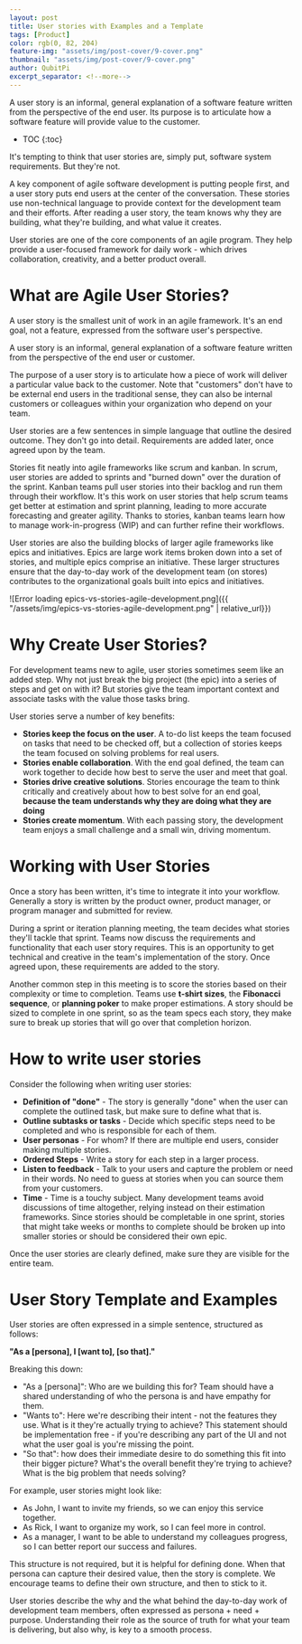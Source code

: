 ```yaml
---
layout: post
title: User stories with Examples and a Template
tags: [Product]
color: rgb(0, 82, 204)
feature-img: "assets/img/post-cover/9-cover.png"
thumbnail: "assets/img/post-cover/9-cover.png"
author: QubitPi
excerpt_separator: <!--more-->
---
```


A user story is an informal, general explanation of a software feature written from the perspective of the end user. Its purpose is to articulate how a software feature will provide value to the customer.

<!--more-->

* TOC
{:toc}

It's tempting to think that user stories are, simply put, software system requirements. But they're not.

A key component of agile software development is putting people first, and a user story puts end users at the center of
the conversation. These stories use non-technical language to provide context for the development team and their
efforts. After reading a user story, the team knows why they are building, what they're building, and what value it
creates.

User stories are one of the core components of an agile program. They help provide a user-focused framework for daily
work - which drives collaboration, creativity, and a better product overall.

What are Agile User Stories?
============================

A user story is the smallest unit of work in an agile framework. It's an end goal, not a feature, expressed from the
software user's perspective.

A user story is an informal, general explanation of a software feature written from the perspective of the end user or
customer.

The purpose of a user story is to articulate how a piece of work will deliver a particular value back to the customer.
Note that "customers" don't have to be external end users in the traditional sense, they can also be internal customers
or colleagues within your organization who depend on your team.

User stories are a few sentences in simple language that outline the desired outcome. They don't go into detail.
Requirements are added later, once agreed upon by the team.

Stories fit neatly into agile frameworks like scrum and kanban. In scrum, user stories are added to sprints and "burned
down" over the duration of the sprint. Kanban teams pull user stories into their backlog and run them through their
workflow. It's this work on user stories that help scrum teams get better at estimation and sprint planning, leading to
more accurate forecasting and greater agility. Thanks to stories, kanban teams learn how to manage work-in-progress
(WIP) and can further refine their workflows.

User stories are also the building blocks of larger agile frameworks like epics and initiatives. Epics are large work
items broken down into a set of stories, and multiple epics comprise an initiative. These larger structures ensure that
the day-to-day work of the development team (on stores) contributes to the organizational goals built into epics and
initiatives.

![Error loading epics-vs-stories-agile-development.png]({{ "/assets/img/epics-vs-stories-agile-development.png" | relative_url}})

Why Create User Stories?
========================

For development teams new to agile, user stories sometimes seem like an added step. Why not just break the big project
(the epic) into a series of steps and get on with it? But stories give the team important context and associate tasks
with the value those tasks bring.

User stories serve a number of key benefits:

* **Stories keep the focus on the user**. A to-do list keeps the team focused on tasks that need to be checked off, but
  a collection of stories keeps the team focused on solving problems for real users.
* **Stories enable collaboration**. With the end goal defined, the team can work together to decide how best to serve
  the user and meet that goal.
* **Stories drive creative solutions**. Stories encourage the team to think critically and creatively about how to best
  solve for an end goal, **because the team understands why they are doing what they are doing**
* **Stories create momentum**. With each passing story, the development team enjoys a small challenge and a small win,
  driving momentum.

Working with User Stories
=========================

Once a story has been written, it's time to integrate it into your workflow. Generally a story is written by the product
owner, product manager, or program manager and submitted for review.

During a sprint or iteration planning meeting, the team decides what stories they'll tackle that sprint. Teams now
discuss the requirements and functionality that each user story requires. This is an opportunity to get technical and
creative in the team's implementation of the story. Once agreed upon, these requirements are added to the story.

Another common step in this meeting is to score the stories based on their complexity or time to completion. Teams use
**t-shirt sizes**, the **Fibonacci sequence**, or **planning poker** to make proper estimations. A story should be sized
to complete in one sprint, so as the team specs each story, they make sure to break up stories that will go over that
completion horizon.

How to write user stories
=========================

Consider the following when writing user stories:

* **Definition of "done"** - The story is generally "done" when the user can complete the outlined task, but make sure
  to define what that is.
* **Outline subtasks or tasks** - Decide which specific steps need to be completed and who is responsible for each of
  them.
* **User personas** - For whom? If there are multiple end users, consider making multiple stories.
* **Ordered Steps** - Write a story for each step in a larger process.
* **Listen to feedback** - Talk to your users and capture the problem or need in their words. No need to guess at
  stories when you can source them from your customers.
* **Time** - Time is a touchy subject. Many development teams avoid discussions of time altogether, relying instead on
  their estimation frameworks. Since stories should be completable in one sprint, stories that might take weeks or months
  to complete should be broken up into smaller stories or should be considered their own epic.

Once the user stories are clearly defined, make sure they are visible for the entire team.

User Story Template and Examples
================================

User stories are often expressed in a simple sentence, structured as follows:

**"As a [persona], I [want to], [so that]."**

Breaking this down:

* "As a [persona]": Who are we building this for? Team should have a shared understanding of who the persona is and have
  empathy for them.
* "Wants to": Here we're describing their intent - not the features they use. What is it they're actually trying to
  achieve? This statement should be implementation free - if you're describing any part of the UI and not what the user
  goal is you're missing the point.
* "So that": how does their immediate desire to do something this fit into their bigger picture? What's the overall
  benefit they're trying to achieve? What is the big problem that needs solving?

For example, user stories might look like:

* As John, I want to invite my friends, so we can enjoy this service together.
* As Rick, I want to organize my work, so I can feel more in control.
* As a manager, I want to be able to understand my colleagues progress, so I can better report our success and failures.

This structure is not required, but it is helpful for defining done. When that persona can capture their desired value,
then the story is complete. We encourage teams to define their own structure, and then to stick to it.

User stories describe the why and the what behind the day-to-day work of development team members, often expressed as
persona + need + purpose. Understanding their role as the source of truth for what your team is delivering, but also
why, is key to a smooth process.
